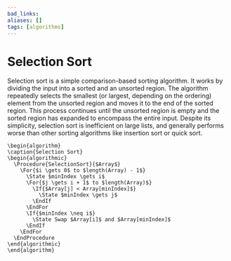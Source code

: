 ```yaml
---
bad_links: 
aliases: []
tags: [algorithms]
---
```

# Selection Sort

Selection sort is a simple comparison-based sorting algorithm. It works by dividing the input into a sorted and an unsorted region. The algorithm repeatedly selects the smallest (or largest, depending on the ordering) element from the unsorted region and moves it to the end of the sorted region. This process continues until the unsorted region is empty and the sorted region has expanded to encompass the entire input. Despite its simplicity, selection sort is inefficient on large lists, and generally performs worse than other sorting algorithms like insertion sort or quick sort.

```pseudo
\begin{algorithm}
\caption{Selection Sort}
\begin{algorithmic}
  \Procedure{SelectionSort}{$Array$}
	\For{$i \gets 0$ to $length(Array) - 1$}
	  \State $minIndex \gets i$
	  \For{$j \gets i + 1$ to $length(Array)$}
	    \If{$Array[j] < Array[minIndex]$} 
		  \State $minIndex \gets j$
		\EndIf
	  \EndFor
	  \If{$minIndex \neq i$}
	    \State Swap $Array[i]$ and $Array[minIndex]$
	  \EndIf
	\EndFor
  \EndProcedure
\end{algorithmic}
\end{algorithm}
```